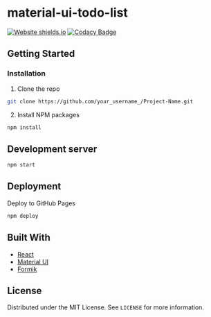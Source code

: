 # material-ui-todo-list

[![Website shields.io](https://img.shields.io/website-up-down-success-red/http/shields.io.svg)](https://ghoscht.github.io/material-ui-todo-list/)
[![Codacy Badge](https://app.codacy.com/project/badge/Grade/18427684106f4f85ba4578442951ce3f)](https://www.codacy.com/manual/GHOSCHT/material-ui-todo-list?utm_source=github.com&utm_medium=referral&utm_content=GHOSCHT/material-ui-todo-list&utm_campaign=Badge_Grade)

<!-- GETTING STARTED -->

## Getting Started

### Installation

1.  Clone the repo

```sh
git clone https://github.com/your_username_/Project-Name.git
```

2.  Install NPM packages

```sh
npm install
```

## Development server

```sh
npm start
```

## Deployment

Deploy to GitHub Pages

```sh
npm deploy
```

## Built With

-   [React](https://reactjs.org/)
-   [Material UI](https://material-ui.com/)
-   [Formik](https://jaredpalmer.com/formik/)

## License

Distributed under the MIT License. See `LICENSE` for more information.
